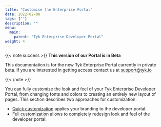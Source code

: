 ```yaml
---
title: "Customise the Enterprise Portal"
date: 2022-02-08
tags: [""]
description: ""
menu:
  main:
    parent: "Tyk Enterprise Developer Portal"
weight: 4
---
```


{{< note success >}}
**This version of our Portal is in Beta**

This documentation is for the new Tyk Enterprise Portal currently in private beta. If you are interested in getting access contact us at [support@tyk.io](<mailto:support@tyk.io?subject=Tyk Enterprise Portal Beta>)

{{< /note >}}


You can fully customize the look and feel of your Tyk Enterprise Developer Portal, from changing fonts and colors to creating an entirely new layout of pages. This section describes two approaches for customization:
*   [Quick customization](/docs/tyk-stack/tyk-developer-portal/enterprise-developer-portal/customise-enterprise-portal/quick-customisation/) applies your branding to the developer portal.
*   [Full customization](/tyk-stack/tyk-developer-portal/enterprise-developer-portal/customise-enterprise-portal/full-customisation/full-customisation/) allows to completely redesign look and feel of the developer portal.